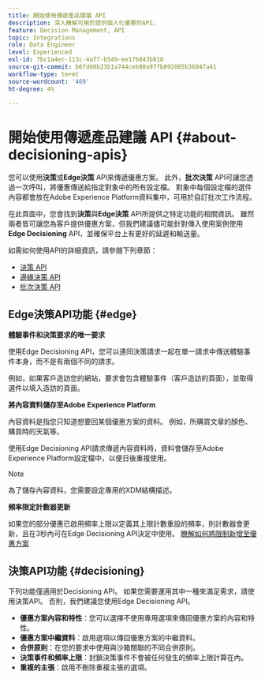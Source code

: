 ```yaml
---
title: 開始使用傳遞產品建議 API
description: 深入瞭解可用於提供個人化優惠的API。
feature: Decision Management, API
topic: Integrations
role: Data Engineer
level: Experienced
exl-id: 7bc1a4ec-113c-4af7-b549-ee17b843b818
source-git-commit: b6fd60b23b1a744ceb80a97fb092065b36847a41
workflow-type: tm+mt
source-wordcount: '469'
ht-degree: 4%

---
```


# 開始使用傳遞產品建議 API {#about-decisioning-apis}

您可以使用&#x200B;**決策**&#x200B;或&#x200B;**Edge決策** API來傳遞優惠方案。 此外，**批次決策** API可讓您透過一次呼叫，將優惠傳送給指定對象中的所有設定檔。 對象中每個設定檔的選件內容都會放在Adobe Experience Platform資料集中，可用於自訂批次工作流程。

在此頁面中，您會找到&#x200B;**決策**&#x200B;與&#x200B;**Edge決策** API所提供之特定功能的相關資訊。 雖然兩者皆可讓您為客戶提供優惠方案，但我們建議儘可能針對傳入使用案例使用&#x200B;**Edge Decisioning** API，並確保平台上有更好的延遲和輸送量。

如需如何使用API的詳細資訊，請參閱下列章節：
* [決策 API](decisioning-api.md)
* [邊緣決策 API](edge-decisioning-api.md)
* [批次決策 API](batch-decisioning-api.md)

## Edge決策API功能 {#edge}

**體驗事件和決策要求的唯一要求**

使用Edge Decisioning API，您可以連同決策請求一起在單一請求中傳送體驗事件本身，而不是有兩個不同的請求。

例如，如果客戶造訪您的網站，要求會包含體驗事件（客戶造訪的頁面），並取得選件以填入造訪的頁面。

**將內容資料儲存至Adobe Experience Platform**

內容資料是指您只知道想要回某個優惠方案的資料。 例如，所購買文章的顏色、購買時的天氣等。

使用Edge Decisioning API請求傳遞內容資料時，資料會儲存至Adobe Experience Platform設定檔中，以便日後重複使用。

>[!NOTE]
>
>為了儲存內容資料，您需要設定專用的XDM結構描述。

**頻率限定計數器更新**

如果您的部分優惠已啟用頻率上限以定義其上限計數重設的頻率，則計數器會更新，且在3秒內可在Edge Decisioning API決定中使用。 [瞭解如何將限制新增至優惠方案](../../offer-library/add-constraints.md)

## 決策API功能 {#decisioning}

下列功能僅適用於Decisioning API。 如果您需要運用其中一種來滿足需求，請使用決策API。 否則，我們建議您使用Edge Decisioning API。

* **優惠方案內容和特性**：您可以選擇不使用專用選項來傳回優惠方案的內容和特性。
* **優惠方案中繼資料**：啟用選項以傳回優惠方案的中繼資料。
* **合併原則**：在您的要求中使用與沙箱關聯的不同合併原則。
* **決策事件和頻率上限**：封鎖決策事件不會被任何發生的頻率上限計算在內。
* **重複的主張**：啟用不刪除重複主張的選項。
